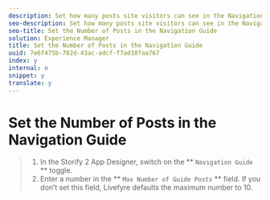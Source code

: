 ```yaml
---
description: Set how many posts site visitors can see in the Navigation Guide.
seo-description: Set how many posts site visitors can see in the Navigation Guide.
seo-title: Set the Number of Posts in the Navigation Guide
solution: Experience Manager
title: Set the Number of Posts in the Navigation Guide
uuid: 7e6f475b-782d-43ac-adcf-f7ad10faa767
index: y
internal: n
snippet: y
translate: y
---
```


# Set the Number of Posts in the Navigation Guide


>1. In the Storify 2 App Designer, switch on the ** `Navigation Guide` ** toggle.
>1. Enter a number in the ** `Max Number of Guide Posts` ** field. If you don’t set this field, Livefyre defaults the maximum number to 10.
